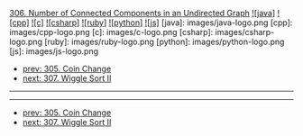 [306. Number of Connected Components in an Undirected Graph](https://leetcode.com/problems/number-of-connected-components-in-an-undirected-graph/)
[![java]](https://github.com/leetcode-study-group/leetcode-java-solutions/blob/master/306-number-of-connected-components-in-an-undirected-graph.md)
[![cpp]](https://github.com/leetcode-study-group/leetcode-cpp-solutions/blob/master/306-number-of-connected-components-in-an-undirected-graph.md)
[![c]](https://github.com/leetcode-study-group/leetcode-c-solutions/blob/master/306-number-of-connected-components-in-an-undirected-graph.md)
[![csharp]](https://github.com/leetcode-study-group/leetcode-csharp-solutions/blob/master/306-number-of-connected-components-in-an-undirected-graph.md)
[![ruby]](https://github.com/leetcode-study-group/leetcode-ruby-solutions/blob/master/306-number-of-connected-components-in-an-undirected-graph.md)
[![python]](https://github.com/leetcode-study-group/leetcode-python-solutions/blob/master/306-number-of-connected-components-in-an-undirected-graph.md)
[![js]](https://github.com/leetcode-study-group/leetcode-js-solutions/blob/master/306-number-of-connected-components-in-an-undirected-graph.md)
[java]: images/java-logo.png
[cpp]: images/cpp-logo.png
[c]: images/c-logo.png
[csharp]: images/csharp-logo.png
[ruby]: images/ruby-logo.png
[python]: images/python-logo.png
[js]: images/js-logo.png

- [prev: 305. Coin Change](305-coin-change.md)
- [next: 307. Wiggle Sort II](307-wiggle-sort-ii.md)

---


---

- [prev: 305. Coin Change](305-coin-change.md)
- [next: 307. Wiggle Sort II](307-wiggle-sort-ii.md)
